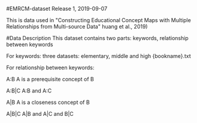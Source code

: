#EMRCM-dataset
Release 1, 2019-09-07

This is data used in "Constructing Educational Concept Maps with Multiple Relationships from Multi-source Data" huang et al., 2019)

#Data Description
This dataset contains two parts:
keywords, relationship between keywords

For keywords:
three datasets: elementary, middle and high 
{bookname}.txt

For relationship between keywords:

A:B A is a prerequisite concept of B

A:B|C A:B and A:C

A|B A is a closeness concept of B

A|B|C A|B and A|C and B|C

